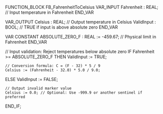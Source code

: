 FUNCTION_BLOCK FB_FahrenheitToCelsius
VAR_INPUT
    Fahrenheit : REAL;  // Input temperature in Fahrenheit
END_VAR

VAR_OUTPUT
    Celsius    : REAL;  // Output temperature in Celsius
    ValidInput : BOOL;  // TRUE if input is above absolute zero
END_VAR

VAR CONSTANT
    ABSOLUTE_ZERO_F : REAL := -459.67;  // Physical limit in Fahrenheit
END_VAR

// Input validation: Reject temperatures below absolute zero
IF Fahrenheit >= ABSOLUTE_ZERO_F THEN
    ValidInput := TRUE;

    // Conversion formula: C = (F - 32) * 5 / 9
    Celsius := (Fahrenheit - 32.0) * 5.0 / 9.0;

ELSE
    ValidInput := FALSE;

    // Output invalid marker value
    Celsius := 0.0; // Optional: Use -999.9 or another sentinel if preferred
END_IF;
